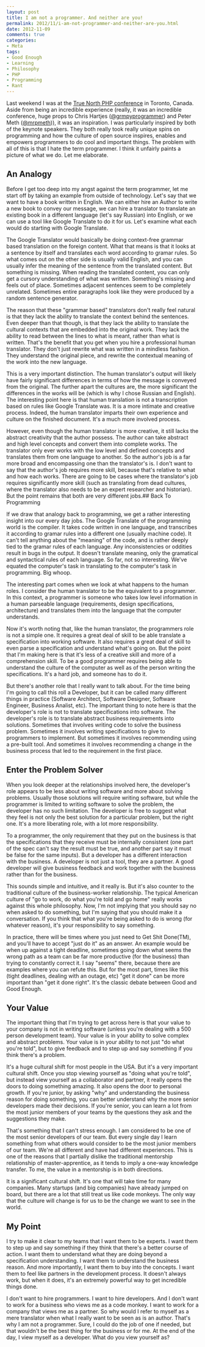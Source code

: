 ```yaml
---
layout: post
title: I am not a programmer. And neither are you!
permalink: 2012/11/i-am-not-programmer-and-neither-are-you.html
date: 2012-11-09
comments: true
categories:
- Meta
tags:
- Good Enough
- Learning
- Philosophy
- PHP
- Programming
- Rant
---
```


Last weekend I was at the [True North PHP conference](http://truenorthphp.ca/) in Toronto, Canada. Aside from being an incredible experience (really, it was an incredible conference, huge props to Chris Hartjes ([@grmpyprogrammer](https://twitter.com/grmpyprogrammer)) and Peter Meth ([@mrpmeth](https://twitter.com/mrpmeth))), it was an inspiration. I was particularly inspired by both of the keynote speakers. They both really took really unique spins on programming and how the culture of open source inspires, enables and empowers programmers to do cool and important things. The problem with all of this is that I hate the term programmer. I think it unfairly paints a picture of what we do. Let me elaborate.<!--more-->
## An Analogy


Before I get too deep into my angst against the term programmer, let me start off by taking an example from outside of technology. Let's say that we want to have a book written in English. We can either hire an Author to write a new book to convey our message, we can hire a translator to translate an existing book in a different language (let's say Russian) into English, or we can use a tool like Google Translate to do it for us. Let's examine what each would do starting with Google Translate.


The Google Translator would basically be doing context-free grammar based translation on the foreign content. What that means is that it looks at a sentence by itself and translates each word according to gramar rules. So what comes out on the other side is usually valid English, and you can usually infer the meaning of the sentence from the translated content. But something is missing. When reading the translated content, you can only get a cursory understanding of what was written. Something's missing and feels out of place. Sometimes adjacent sentences seem to be completely unrelated. Sometimes entire paragraphs look like they were produced by a random sentence generator.


The reason that these "grammar based" translators don't really feel natural is that they lack the ability to translate the context behind the sentences. Even deeper than that though, is that they lack the ability to translate the cultural contexts that are embedded into the original work. They lack the ability to read between the lines to what is meant, rather than what is written. That's the benefit that you get when you hire a professional human translator. They don't just rewrite what was written in a mindless fashion. They understand the original piece, and rewrite the contextual meaning of the work into the new language.


This is a very important distinction. The human translator's output will likely have fairly significant differences in terms of how the message is conveyed from the original. The further apart the cultures are, the more significant the differences in the works will be (which is why I chose Russian and English). The interesting point here is that human translation is not a transcription based on rules like Google Translate was. It is a more intimate and creative process. Indeed, the human translator imparts their own experience and culture on the finished document. It's a much more involved process.


However, even though the human translator is more creative, it still lacks the abstract creativity that the author possess. The author can take abstract and high level concepts and convert them into complete works. The translator only ever works with the low level and defined concepts and translates them from one language to another. So the author's job is a far more broad and encompassing one than the translator's is. I don't want to say that the author's job requires more skill, because that's relative to what and how each works. There are going to be cases where the translator's job requires significantly more skill (such as translating from dead cultures, where the translator also needs to be an expert researcher and historian). But the point remains that both are very different jobs.## Back To Programming


If we draw that analogy back to programming, we get a rather interesting insight into our every day jobs. The Google Translate of the programming world is the compiler. It takes code written in one language, and transcribes it according to gramar rules into a different one (usually machine code). It can't tell anything about the "meaning" of the code, and is rather deeply tied to the gramar rules of each language. Any inconsistencies or oddities result in bugs in the output. It doesn't translate meaning, only the gramatical and syntactical rules of each language. So far, not so interesting. We've equated the computer's task in translating to the computer's task in programming. Big whoop.


The interesting part comes when we look at what happens to the human roles. I consider the human translator to be the equivalent to a programmer. In this context, a programmer is someone who takes low level information in a human parseable language (requirements, design specifications, architecture) and translates them into the language that the computer understands.


Now it's worth noting that, like the human translator, the programmers role is not a simple one. It requires a great deal of skill to be able translate a specification into working software. It also requires a great deal of skill to even parse a specification and understand what's going on. But the point that I'm making here is that it's less of a creative skill and more of a comprehension skill. To be a good programmer requires being able to understand the culture of the computer as well as of the person writing the specifications. It's a hard job, and someone has to do it.


But there's another role that I really want to talk about. For the time being I'm going to call this roll a Developer, but it can be called many different things in practice (Software Architect, Software Designer, Software Engineer, Business Analist, etc). The important thing to note here is that the developer's role is not to translate specifications into software. The developer's role is to translate abstract business requirements into solutions. Sometimes that involves writing code to solve the business problem. Sometimes it involves writing specifications to give to programmers to implement. But sometimes it involves recommending using a pre-built tool. And sometimes it involves recommending a change in the business process that led to the requirement in the first place.

## Enter the Problem Solver


When you look deeper at the relationships involved here, the developer's role appears to be less about writing software and more about solving problems. Usually those solutions will require writing software, but while the programmer is limited to writing software to solve the problem, the developer has no such limitation. The developer is free to suggest what they feel is not only the best solution for a particular problem, but the right one. It's a more liberating role, with a lot more responsibility.


To a programmer, the only requirement that they put on the business is that the specifications that they receive must be internally consistent (one part of the spec can't say the result must be true, and another part say it must be false for the same inputs). But a developer has a different interaction with the business. A developer is not just a tool, they are a partner. A good developer will give business feedback and work together with the business rather than for the business.


This sounds simple and intuitive, and it really is. But it's also counter to the traditional culture of the business-worker relationship. The typical American culture of "go to work, do what you're told and go home" really works against this whole philosophy. Now, I'm not implying that you should say no when asked to do something, but I'm saying that you should make it a conversation. If you think that what you're being asked to do is wrong (for whatever reason), it's your responsibility to say something.


In practice, there will be times where you just need to Get Shit Done(TM), and you'll have to accept "just do it" as an answer. An example would be when up against a tight deadline, sometimes going down what seems the wrong path as a team can be far more productive (for the business) than trying to constantly correct it. I say "seems" there, because there are examples where you can refute this. But for the most part, times like this (tight deadlines, dealing with an outage, etc) "get it done" can be more important than "get it done right". It's the classic debate between Good and Good Enough.

## Your Value


The important thing that I'm trying to get across here is that your value to your company is not in writing software (unless you're dealing with a 500 person development team). Your value is in your ability to solve complex and abstract problems. Your value is in your ability to not just "do what you're told", but to give feedback and to step up and say something if you think there's a problem.


It's a huge cultural shift for most people in the USA. But it's a very important cultural shift. Once you stop viewing yourself as "doing what you're told", but instead view yourself as a collaborator and partner, it really opens the doors to doing something amazing. It also opens the door to personal growth. If you're junior, by asking "why" and understanding the business reason for doing something, you can better understand why the more senior developers made their decisions. If you're senior, you can learn a lot from the most junior members of your teams by the questions they ask and the suggestions they make.


That's something that I can't stress enough. I am considered to be one of the most senior developers of our team. But every single day I learn something from what others would consider to be the most junior members of our team. We're all different and have had different experiences. This is one of the reasons that I partially dislike the traditional mentorship relationship of master-apprentice, as it tends to imply a one-way knowledge transfer. To me, the value in a mentorship is in both directions.


It is a significant cultural shift. It's one that will take time for many companies. Many startups (and big companies) have already jumped on board, but there are a lot that still treat us like code monkeys. The only way that the culture will change is for us to be the change we want to see in the world.

## My Point


I try to make it clear to my teams that I want them to be experts. I want them to step up and say something if they think that there's a better course of action. I want them to understand what they are doing beyond a specification understanding. I want them to understand the business reason. And more importantly, I want them to buy into the concepts. I want them to feel like partners in the development process. It doesn't always work, but when it does, it's an extremely powerful way to get incredible things done.


I don't want to hire programmers. I want to hire developers. And I don't want to work for a business who views me as a code monkey. I want to work for a company that views me as a partner. So why would I refer to myself as a mere translator when what I really want to be seen as is an author. That's why I am not a programmer. Sure, I could do the job of one if needed, but that wouldn't be the best thing for the business or for me. At the end of the day, I view myself as a developer. What do you view yourself as?